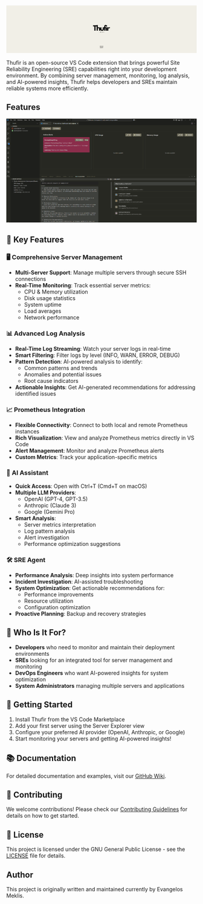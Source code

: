 ![Thufir](resources/thufir_readme.png)

Thufir is an open-source VS Code extension that brings powerful Site Reliability Engineering (SRE) capabilities right into your development environment. By combining server management, monitoring, log analysis, and AI-powered insights, Thufir helps developers and SREs maintain reliable systems more efficiently.

## Features
![Example 1](resources/screenshot_thufir_ex1.png)

## 🚀 Key Features

### 🖥️ Comprehensive Server Management
- **Multi-Server Support**: Manage multiple servers through secure SSH connections
- **Real-Time Monitoring**: Track essential server metrics:
  - CPU & Memory utilization
  - Disk usage statistics
  - System uptime
  - Load averages
  - Network performance

### 📊 Advanced Log Analysis
- **Real-Time Log Streaming**: Watch your server logs in real-time
- **Smart Filtering**: Filter logs by level (INFO, WARN, ERROR, DEBUG)
- **Pattern Detection**: AI-powered analysis to identify:
  - Common patterns and trends
  - Anomalies and potential issues
  - Root cause indicators
- **Actionable Insights**: Get AI-generated recommendations for addressing identified issues

### 📈 Prometheus Integration
- **Flexible Connectivity**: Connect to both local and remote Prometheus instances
- **Rich Visualization**: View and analyze Prometheus metrics directly in VS Code
- **Alert Management**: Monitor and analyze Prometheus alerts
- **Custom Metrics**: Track your application-specific metrics

### 🤖 AI Assistant
- **Quick Access**: Open with Ctrl+T (Cmd+T on macOS)
- **Multiple LLM Providers**:
  - OpenAI (GPT-4, GPT-3.5)
  - Anthropic (Claude 3)
  - Google (Gemini Pro)
- **Smart Analysis**:
  - Server metrics interpretation
  - Log pattern analysis
  - Alert investigation
  - Performance optimization suggestions

### 🛠️ SRE Agent
- **Performance Analysis**: Deep insights into system performance
- **Incident Investigation**: AI-assisted troubleshooting
- **System Optimization**: Get actionable recommendations for:
  - Performance improvements
  - Resource utilization
  - Configuration optimization
- **Proactive Planning**: Backup and recovery strategies

## 🎯 Who Is It For?

- **Developers** who need to monitor and maintain their deployment environments
- **SREs** looking for an integrated tool for server management and monitoring
- **DevOps Engineers** who want AI-powered insights for system optimization
- **System Administrators** managing multiple servers and applications

## 🚀 Getting Started

1. Install Thufir from the VS Code Marketplace
2. Add your first server using the Server Explorer view
3. Configure your preferred AI provider (OpenAI, Anthropic, or Google)
4. Start monitoring your servers and getting AI-powered insights!

## 📚 Documentation

For detailed documentation and examples, visit our [GitHub Wiki](https://github.com/thufir-dev/thufir/wiki).

## 🤝 Contributing

We welcome contributions! Please check our [Contributing Guidelines](CONTRIBUTING.md) for details on how to get started.

## 📄 License

This project is licensed under the GNU General Public License - see the [LICENSE](LICENSE) file for details.

## Author

This project is originally written and maintained currently by Evangelos Meklis.